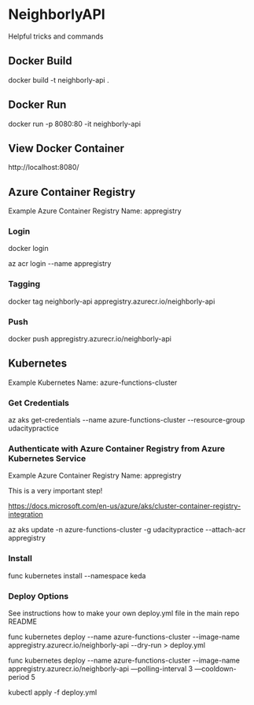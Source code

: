 # NeighborlyAPI

Helpful tricks and commands

## Docker Build  

docker build -t neighborly-api .

## Docker Run

docker run -p 8080:80 -it neighborly-api

## View Docker Container

http://localhost:8080/

## Azure Container Registry

Example Azure Container Registry Name: appregistry

### Login

docker login

az acr login --name appregistry

### Tagging 
docker tag neighborly-api appregistry.azurecr.io/neighborly-api

### Push
docker push appregistry.azurecr.io/neighborly-api

## Kubernetes

Example Kubernetes Name: azure-functions-cluster

### Get Credentials

az aks get-credentials --name azure-functions-cluster --resource-group udacitypractice

### Authenticate with Azure Container Registry from Azure Kubernetes Service

Example Azure Container Registry Name: appregistry

This is a very important step!

https://docs.microsoft.com/en-us/azure/aks/cluster-container-registry-integration

az aks update -n azure-functions-cluster -g udacitypractice --attach-acr appregistry

### Install

func kubernetes install --namespace keda 

### Deploy Options

See instructions how to make your own deploy.yml file in the main repo README

func kubernetes deploy --name azure-functions-cluster --image-name appregistry.azurecr.io/neighborly-api --dry-run > deploy.yml

func kubernetes deploy --name azure-functions-cluster --image-name appregistry.azurecr.io/neighborly-api —polling-interval 3 —cooldown-period 5

kubectl apply -f deploy.yml
